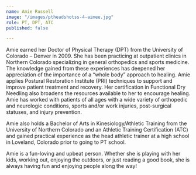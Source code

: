```yaml
---
name: Amie Russell
image: "/images/ptheadshotss-4-aimee.jpg"
role: PT, DPT, ATC
published: false

---
```

Amie earned her Doctor of Physical Therapy (DPT) from the University of Colorado – Denver in 2009. She has been practicing at outpatient clinics in Northern Colorado specializing in general orthopedics and sports medicine. The knowledge gained from these experiences has deepened her appreciation of the importance of a “whole body” approach to healing. Amie applies Postural Restoration Institute (PRI) techniques to support and improve patient treatment and recovery. Her certification in Functional Dry Needling also broadens the resources available to her to encourage healing. Amie has worked with patients of all ages with a wide variety of orthopedic and neurologic conditions, sports and/or work injuries, post-surgical statuses, and injury prevention.

Amie also holds a Bachelor of Arts in Kinesiology/Athletic Training from the University of Northern Colorado and an Athletic Training Certification (ATC) and gained practical experience as the head athletic trainer at a high school in Loveland, Colorado prior to going to PT school.

Amie is a fun-loving and upbeat person. Whether she is playing with her kids, working out, enjoying the outdoors, or just reading a good book, she is always having fun and enjoying people along the way!